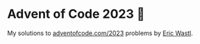 # Advent of Code 2023 🎄

My solutions to [adventofcode.com/2023](https://adventofcode.com/2023 "Advent of Code 2023") problems by  [Eric Wastl](http://was.tl).
